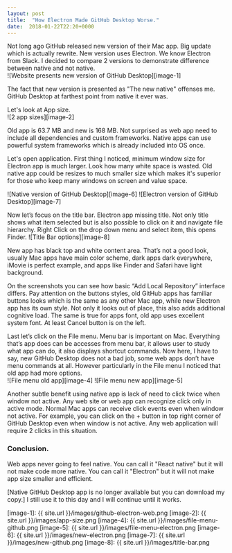 ```yaml
---
layout: post
title:  "How Electron Made GitHub Desktop Worse."
date:  2018-01-22T22:20+0000
---
```


Not long ago GitHub released new version of their Mac app. Big update which is actually rewrite. New version uses Electron. We know Electron from Slack. I decided to compare 2 versions to demonstrate difference between native and not native.  
![Website presents new version of GitHub Desktop][image-1]

The fact that new version is presented as "The new native" offenses me. GitHub Desktop at farthest point from native it ever was.

Let's look at App size.  
![2 app sizes][image-2]

Old app is 63.7 MB and new is 168 MB. Not surprised as web app need to include all dependencies and custom frameworks. Native apps can use powerful system frameworks which is already included into OS once.

Let's open application. First thing I noticed, minimum window size for Electron app is much larger. Look how many white space is wasted. Old native app could be resizes to much smaller size which makes it's superior for those who keep many windows on screen and value space.
 
![Native version of GitHub Desktop][image-6]
![Electron version of GitHub Desktop][image-7]

Now let’s focus on the title bar. Electron app missing title. Not only title shows what item selected but is also possible to click on it and navigate file hierarchy. Right Click on the drop down menu and select item, this opens Finder. 
![Title Bar options][image-8]

New app has black top and white content area. That’s not a good look, usually Mac apps have main color scheme, dark apps dark everywhere, iMovie is perfect example, and apps like Finder and Safari have light background.

On the screenshots you can see how basic “Add Local Repository” interface differs. Pay attention on the buttons styles, old GitHub apps has familiar buttons looks which is the same as any other Mac app, while new Electron app has its own style. Not only it looks out of place, this also adds additional cognitive load. The same is true for apps font, old app uses excellent system font. At least Cancel button is on the left.

Last let’s click on the File menu. Menu bar is important on Mac. Everything that’s app does can be accesses from menu bar, it allows user to study what app can do, it also displays shortcut commands. Now here, I have to say, new GitHub Desktop does not a bad job, some web apps don’t have menu commands at all. However particularly in the File menu I noticed that old app had more options.  
![File menu old app][image-4]
![File menu new app][image-5]

Another subtle benefit using native app is lack of need to click twice when window not active. Any web site or web app can recognize click only in active mode. Normal Mac apps can receive click events even when window not active. For example, you can click on the + button in top right corner of GitHub Desktop even when window is not active. Any web application will require 2 clicks in this situation.  

### Conclusion.  
Web apps never going to feel native. You can call it "React native" but it will not make code more native. You can call it "Electron" but it will not make app size smaller and efficient. 

[Native GitHub Desktop app is no longer available but you can download my copy.] I still use it to this day and I will continue until it works.

[image-1]:	{{ site.url }}/images/github-electron-web.png
[image-2]:	{{ site.url }}/images/app-size.png
[image-4]:	{{ site.url }}/images/file-menu-github.png
[image-5]:	{{ site.url }}/images/file-menu-electron.png
[image-6]:	{{ site.url }}/images/new-electron.png
[image-7]:	{{ site.url }}/images/new-github.png
[image-8]:	{{ site.url }}/images/title-bar.png
